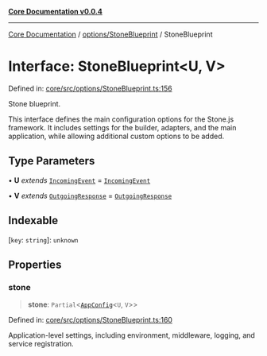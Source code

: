 [**Core Documentation v0.0.4**](../../../README.md)

***

[Core Documentation](../../../modules.md) / [options/StoneBlueprint](../README.md) / StoneBlueprint

# Interface: StoneBlueprint\<U, V\>

Defined in: [core/src/options/StoneBlueprint.ts:156](https://github.com/stonemjs/core/blob/8c14a336c794eb98d8513b950cb1c2786962eaaf/src/options/StoneBlueprint.ts#L156)

Stone blueprint.

This interface defines the main configuration options for the Stone.js framework.
It includes settings for the builder, adapters, and the main application,
while allowing additional custom options to be added.

## Type Parameters

• **U** *extends* [`IncomingEvent`](../../../events/IncomingEvent/classes/IncomingEvent.md) = [`IncomingEvent`](../../../events/IncomingEvent/classes/IncomingEvent.md)

• **V** *extends* [`OutgoingResponse`](../../../events/OutgoingResponse/classes/OutgoingResponse.md) = [`OutgoingResponse`](../../../events/OutgoingResponse/classes/OutgoingResponse.md)

## Indexable

\[`key`: `string`\]: `unknown`

## Properties

### stone

> **stone**: `Partial`\<[`AppConfig`](AppConfig.md)\<`U`, `V`\>\>

Defined in: [core/src/options/StoneBlueprint.ts:160](https://github.com/stonemjs/core/blob/8c14a336c794eb98d8513b950cb1c2786962eaaf/src/options/StoneBlueprint.ts#L160)

Application-level settings, including environment, middleware, logging, and service registration.
